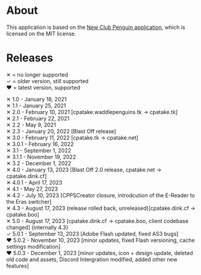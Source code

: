 # About

This application is based on the [New Club Penguin application](https://github.com/New-Club-Penguin/NewCP-App/), which is licensed on the MIT license.

# Releases
✕ = no longer supported<br>
✓ = older version, still supported<br>
❤️ = latest version, supported<br>

✕ 1.0 - January 18, 2021<br>
✕ 1.1 - January 25, 2021<br>
✕ 2.0 - February 10, 2021 [cpatake.waddlepenguins.tk -> cpatake.tk]<br>
✕ 2.1 - February 22, 2021<br>
✕ 2.2 - May 9, 2021<br>
✕ 2.3 - January 20, 2022 [Blast Off release]<br>
✕ 3.0 - February 11, 2022 [cpatake.tk -> cpatake.net]<br>
✕ 3.0.1 - February 16, 2022<br>
✕ 3.1 - September 1, 2022<br>
✕ 3.1.1 - November 19, 2022<br>
✕ 3.2 - December 1, 2022<br>
✕ 4.0 - January 13, 2023 [Blast Off 2.0 release, cpatake.net -> cpatake.dink.cf]<br>
✕ 4.0.1 - April 17, 2023<br>
✕ 4.1 - May 27, 2023<br>
✕ 4.2 - July 10, 2023 [CPPSCreator closure, introdcution of the E-Reader to the Eras switcher]<br>
✕ 4.3 - August 17, 2023 (release rolled back, unreleased)[cpatake.dink.cf -> cpatake.boo]<br>
✕ 5.0 - August 17, 2023 [cpatake.dink.cf -> cpatake.boo, client codebase changed] {internally 4.3}<br>
✓ 5.0.1 - September 13, 2023 [Adobe Flash updated, fixed AS3 bugs]<br>
❤️ 5.0.2 - November 10, 2023 [minor updates, fixed Flash versioning, cache settings modification]<br>
❤️ 5.0.3 - December 1, 2023 [minor updates, icon + design update, deleted old code and assets, Discord Intergration modified, added other new features]